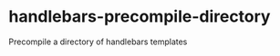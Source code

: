 handlebars-precompile-directory
===============================

Precompile a directory of handlebars templates

